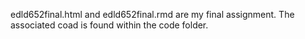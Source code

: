 edld652final.html and edld652final.rmd are my final assignment. The associated coad is found within the code folder.
